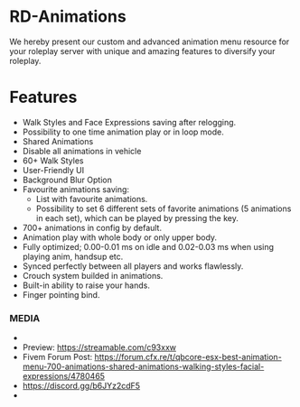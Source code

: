 # RD-Animations
We hereby present our custom and advanced animation menu resource for your roleplay server with unique and amazing features to diversify your roleplay.

# Features
- Walk Styles and Face Expressions saving after relogging.
- Possibility to one time animation play or in loop mode.
- Shared Animations
- Disable all animations in vehicle
- 60+ Walk Styles
- User-Friendly UI
- Background Blur Option
- Favourite animations saving:
  - List with favourite animations.
  - Possibility to set 6 different sets of favorite animations (5 animations in each set), which can be played by pressing the key.
- 700+ animations in config by default.
- Animation play with whole body or only upper body.
- Fully optimized; 0.00-0.01 ms on idle and 0.02-0.03 ms when using playing anim, handsup etc.
- Synced perfectly between all players and works flawlessly.
- Crouch system builded in animations.
- Built-in ability to raise your hands.
- Finger pointing bind.

### MEDIA
-
- Preview: https://streamable.com/c93xxw
- Fivem Forum Post: https://forum.cfx.re/t/qbcore-esx-best-animation-menu-700-animations-shared-animations-walking-styles-facial-expressions/4780465
- https://discord.gg/b6JYz2cdF5
-
